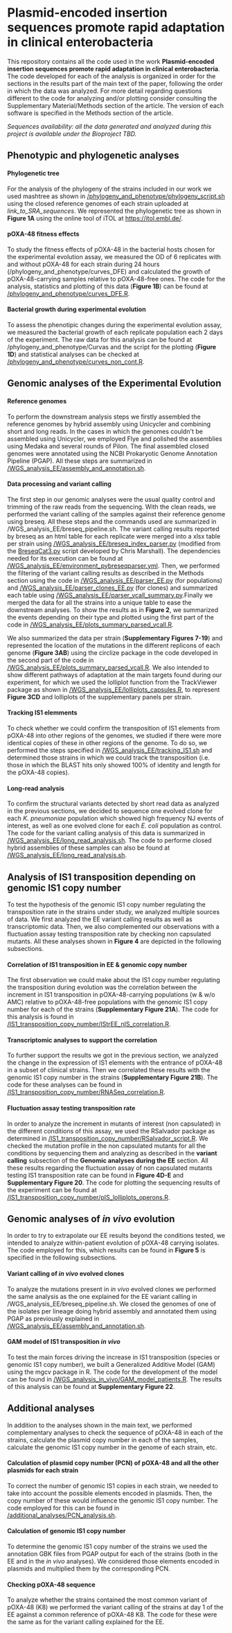 # Plasmid-encoded insertion sequences promote rapid adaptation in clinical enterobacteria

This repository contains all the code used in the work **Plasmid-encoded insertion sequences promote rapid adaptation in clinical enterobacteria**. The code developed for each of the analysis is organized in order for the sections in the results part of the main text of the paper, following the order in which the data was analyzed. For more detail regarding questions different to the code for analyzing and/or plotting consider consulting the Supplementary Material/Methods section of the article. The version of each software is specified in the Methods section of the article.

*Sequences availability: all the data generated and analyzed during this project is available under the Bioproject TBD.*

## Phenotypic and phylogenetic analyses

#### Phylogenetic tree

For the analysis of the phylogeny of the strains included in our work we used mashtree as shown in [/phylogeny_and_phenotype/phylogeny_script.sh](https://github.com/jorgEVOplasmids/rapid_adaptation_pOXA48/blob/main/phylogeny_and_phenotype/phylogeny_script.sh) using the closed reference genomes of each strain uploaded at *link_to_SRA_sequences*. We represented the phylogenetic tree as shown in **Figure 1A** using the online tool of iTOL at https://itol.embl.de/. 

#### pOXA-48 fitness effects

To study the fitness effects of pOXA-48 in the bacterial hosts chosen for the experimental evolution assay, we measured the OD of 6 replicates with and without pOXA-48 for each strain during 24 hours (/phylogeny_and_phenotype/curves_DFE) and calculated the growth of pOXA-48-carrying samples relative to pOXA-48-free ones. The code for the analysis, statistics and plotting of this data (**Figure 1B**) can be found at [/phylogeny_and_phenotype/curves_DFE.R](https://github.com/jorgEVOplasmids/rapid_adaptation_pOXA48/blob/main/phylogeny_and_phenotype/curves_DFE.R).

#### Bacterial growth during experimental evolution

To assess the phenotipic changes during the experimental evolution assay, we measured the bacterial growth of each replicate population each 2 days of the experiment. The raw data for this analysis can be found at /phylogeny_and_phenotype/Curvas and the script for the plotting (**Figure 1D**) and statistical analyses can be checked at [/phylogeny_and_phenotype/curves_non_cont.R](https://github.com/jorgEVOplasmids/rapid_adaptation_pOXA48/blob/main/phylogeny_and_phenotype/curves_non_cont.R).

## Genomic analyses of the Experimental Evolution

#### Reference genomes

To perform the downstream analysis steps we firstly assembled the reference genomes by hybrid assembly using Unicycler and combining short and long reads. In the cases in which the genomes couldn't be assembled using Unicycler, we employed Flye and polished the assemblies using Medaka and several rounds of Pilon. The final assembled closed genomes were annotated using the NCBI Prokaryotic Genome Annotation Pipeline (PGAP). All these steps are summarized in [/WGS_analysis_EE/assembly_and_annotation.sh](https://github.com/jorgEVOplasmids/rapid_adaptation_pOXA48/blob/main/WGS_analysis_EE/assembly_and_annotation.sh).

#### Data processing and variant calling

The first step in our genomic analyses were the usual quality control and trimming of the raw reads from the sequencing. With the clean reads, we performed the variant calling of the samples against their reference genome using breseq. All these steps and the commands used are summarized in /WGS_analysis_EE/breseq_pipeline.sh. The variant calling results reported by breseq as an html table for each replicate were merged into a xlsx table per strain using [/WGS_analysis_EE/breseq_index_parser.py](https://github.com/jorgEVOplasmids/rapid_adaptation_pOXA48/blob/main/WGS_analysis_EE/breseq_index_parser.py) (modified from the [BreseqCat3.py](https://github.com/sirmicrobe/LabScripts/blob/master/BreseqCat3.py) script developed by Chris Marshall). The dependencies needed for its execution can be found at [/WGS_analysis_EE/environment_pybreseqparser.yml](https://github.com/jorgEVOplasmids/rapid_adaptation_pOXA48/blob/main/WGS_analysis_EE/environment_pybreseqparser.yml). Then, we performed the filtering of the variant calling results as described in the Methods section using the code in [/WGS_analysis_EE/parser_EE.py](https://github.com/jorgEVOplasmids/rapid_adaptation_pOXA48/blob/main/WGS_analysis_EE/parser_EE.py) (for populations) and [/WGS_analysis_EE/parser_clones_EE.py](https://github.com/jorgEVOplasmids/rapid_adaptation_pOXA48/blob/main/WGS_analysis_EE/parser_clones_EE.py) (for clones) and summarized each table using [/WGS_analysis_EE/parser_vcall_summary.py](https://github.com/jorgEVOplasmids/rapid_adaptation_pOXA48/blob/main/WGS_analysis_EE/parser_vcall_summary.py).Finally we merged the data for all the strains into a unique table to ease the downstream analyses. To show the results as in **Figure 2**, we summarized the events depending on their type and plotted using the first part of the code in [/WGS_analysis_EE/plots_summary_parsed_vcall.R](https://github.com/jorgEVOplasmids/rapid_adaptation_pOXA48/blob/main/WGS_analysis_EE/plots_summary_parsed_vcall.R).

We also summarized the data per strain (**Supplementary Figures 7-19**) and represented the location of the mutations in the different replicons of each genome (**Figure 3AB**) using the circlize package in the code developed in the second part of the code in [/WGS_analysis_EE/plots_summary_parsed_vcall.R](https://github.com/jorgEVOplasmids/rapid_adaptation_pOXA48/blob/main/WGS_analysis_EE/plots_summary_parsed_vcall.R). We also intended to show different pathways of adaptation at the main targets found during our experiment, for which we used the lolliplot function from the TrackViewer package as shown in [/WGS_analysis_EE/lolliplots_capsules.R](https://github.com/jorgEVOplasmids/rapid_adaptation_pOXA48/blob/main/WGS_analysis_EE/lolliplots_capsules.R), to represent **Figure 3CD** and lolliplots of the supplementary panels per strain.

#### Tracking IS1 elemments

To check whether we could confirm the transposition of IS1 elements from pOXA-48 into other regions of the genomes, we studied if there were more identical copies of these in other regions of the genome. To do so, we performed the steps specified in [/WGS_analysis_EE/tracking_IS1.sh](https://github.com/jorgEVOplasmids/rapid_adaptation_pOXA48/blob/main/WGS_analysis_EE/tracking_IS1.sh) and determined those strains in which we could track the transposition (i.e. those in which the BLAST hits only showed 100% of identity and length for the pOXA-48 copies).

#### Long-read analysis

To confirm the structural variants detected by short read data as analyzed in the previous sections, we decided to sequence one evolved clone for each _K. pneumoniae_ population which showed high frequency NJ events of interest, as well as one evolved clone for each _E. coli_ population as control. The code for the variant calling analysis of this data is summarized in [/WGS_analysis_EE/long_read_analysis.sh](https://github.com/jorgEVOplasmids/rapid_adaptation_pOXA48/blob/main/WGS_analysis_EE/long_read_analysis_EE.sh). The code to performe closed hybrid assemblies of these samples can also be found at [/WGS_analysis_EE/long_read_analysis.sh](https://github.com/jorgEVOplasmids/rapid_adaptation_pOXA48/blob/main/WGS_analysis_EE/long_read_analysis_EE.sh).

## Analysis of IS1 transposition depending on genomic IS1 copy number

To test the hypothesis of the genomic IS1 copy number regulating the transposition rate in the strains under study, we analyzed multiple sources of data. We first analyzed the EE variant calling results as well as transcriptomic data. Then, we also complemented our observations with a fluctuation assay testing transposition rate by checking non capsulated mutants. All these analyses shown in **Figure 4** are depicted in the following subsections.

#### Correlation of IS1 transposition in EE & genomic copy number

The first observation we could make about the IS1 copy number regulating the transposition during evolution was the correlation between the increment in IS1 transposition in pOXA-48-carrying populations (w & w/o AMC) relative to pOXA-48-free populations with the genomic IS1 copy number for each of the strains (**Supplementary Figure 21A**). The code for this analysis is found in [/IS1_transposition_copy_number/IStrEE_nIS_correlation.R](https://github.com/jorgEVOplasmids/rapid_adaptation_pOXA48/blob/main/IS1_transposition_copy_number/IStrEE_nIS_correlation.R).

#### Transcriptomic analyses to support the correlation

To further support the results we got in the previous section, we analyzed the change in the expression of IS1 elements with the entrance of pOXA-48 in a subset of clinical strains. Then we correlated these results with the genomic IS1 copy number in the strains (**Supplementary Figure 21B**). The code for these analyses can be found in [/IS1_transposition_copy_number/RNASeq_correlation.R](https://github.com/jorgEVOplasmids/rapid_adaptation_pOXA48/blob/main/IS1_transposition_copy_number/RNASeq_correlation.R).

#### Fluctuation assay testing transposition rate

In order to analyze the increment in mutants of interest (non capsulated) in the different conditions of this assay, we used the RSalvador package as determined in [/IS1_transposition_copy_number/RSalvador_script.R](https://github.com/jorgEVOplasmids/rapid_adaptation_pOXA48/blob/main/IS1_transposition_copy_number/RSalvador_script.R). We checked the mutation profile in the non capsulated mutants for all the conditions by sequencing them and analyzing as described in the **variant calling** subsection of the **Genomic analyses during the EE** section. All these results regarding the fluctuation assay of non capsulated mutants testing IS1 transposition rate can be found in **Figure 4D-E** and **Supplementary Figure 20**. The code for plotting the sequencing results of the experiment can be found at [/IS1_transposition_copy_number/pIS_lolliplots_operons.R](https://github.com/jorgEVOplasmids/rapid_adaptation_pOXA48/blob/main/IS1_transposition_copy_number/pIS_lolliplots_operons.R).

## Genomic analyses of _in vivo_ evolution

In order to try to extrapolate our EE results beyond the conditions tested, we intended to analyze within-patient evolution of pOXA-48 carrying isolates. The code employed for this, which results can be found in **Figure 5** is specified in the following subsections.

#### Variant calling of _in vivo_ evolved clones

To analyze the mutations present in _in vivo_ evolved clones we performed the same analysis as the one explained for the EE variant calling in /WGS_analysis_EE/breseq_pipeline.sh. We closed the genomes of one of the isolates per lineage doing hybrid assembly and annotated them using PGAP as previously explained in [/WGS_analysis_EE/assembly_and_annotation.sh](https://github.com/jorgEVOplasmids/rapid_adaptation_pOXA48/blob/main/WGS_analysis_EE/assembly_and_annotation.sh).  

#### GAM model of IS1 transposition _in vivo_

To test the main forces driving the increase in IS1 transposition (species or genomic IS1 copy number), we built a Generalized Additive Model (GAM) using the mgcv package in R. The code for the development of the model can be found in [/WGS_analysis_in_vivo/GAM_model_patients.R](https://github.com/jorgEVOplasmids/rapid_adaptation_pOXA48/blob/main/WGS_analysis_in_vivo/GAM_model_in_vivo.R). The results of this analysis can be found at **Supplementary Figure 22**.

## Additional analyses

In addition to the analyses shown in the main text, we performed complementary analyses to check the sequence of pOXA-48 in each of the strains, calculate the plasmid copy number in each of the samples, calculate the genomic IS1 copy number in the genome of each strain, etc.

#### Calculation of plasmid copy number (PCN) of pOXA-48 and all the other plasmids for each strain

To correct the number of genomic IS1 copies in each strain, we needed to take into account the possible elements encoded in plasmids. Then, the copy number of these would influence the genomic IS1 copy number. The code employed for this can be found in [/additional_analyses/PCN_analysis.sh](https://github.com/jorgEVOplasmids/rapid_adaptation_pOXA48/blob/main/additional_analyses/PCN_analysis.sh).

#### Calculation of genomic IS1 copy number

To determine the genomic IS1 copy number of the strains we used the annotation GBK files from PGAP output for each of the strains (both in the EE and in the _in vivo_ analyses). We considered those elements encoded in plasmids and multiplied them by the corresponding PCN.

#### Checking pOXA-48 sequence

To analyze whether the strains contained the most common variant of pOXA-48 (K8) we performed the variant calling of the strains at day 1 of the EE against a common reference of pOXA-48 K8. The code for these were the same as for the variant calling explained for the EE.
